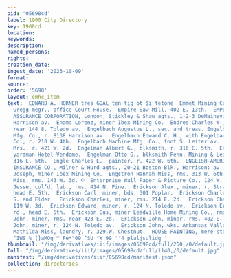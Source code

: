 ```yaml
---
pid: '05698cd'
label: 1900 City Directory
key: 1900cd
location: 
keywords: 
description: 
named_persons: 
rights: 
creation_date: 
ingest_date: '2023-10-09'
format: 
source: 
order: '5698'
layout: cmhc_item
text: 'EDWARD A. HORNER tres GOAL ten tig ot $i tetone  Emmet Mining Co., Noah S.
  Gregg megr., office Court House.  Empire Saw Mill, 402 E. 13th.  EMPLOYERS LIABILITY
  ASSURANCE CORPORATION, London, Stickley & Shaw agts., 1-2-3 DeMaineville BIk., 600
  Harrison av.  Enama Lorenz, miner Ibex Mining Co.  Endres Charles W., miner, r.
  rear 144 8. Toledo av.  Engelbach Augustus L., sec. and treas. Engelbach Ma- chine
  Mfg. Co., r. 8138 Harrison av.  Engelbach Edward C. H., with Engelbach Machine Mfg.
  Co., r. 210 W. 4th.  Engelbach Machine Mfg. Co., foot S. Leiter av.  Engelkamp Ben
  Mrs., r. 421 W. 2d.  Engelman Albert G., blksmith, r. 316 E. 5th.  Engelman Charles,
  yardman Hotel Vendome.  Engelman Otto G., blksmith Penn. Mining & Leasing Co., r.
  316 E. 5th.  Engle Charles E., painter, r. 422 W. 6th.  ENGLISH-AMERICAN UNDERWRITERS
  INSURANCE CO., Milner & Hurd agts., 20-21 Boston Blk., Harrison: av., cor. 4th.  Engster
  Joseph, miner Ibex Mining Co.  Engstron Hannah Miss, rms. 313 W. 6th.  Enright Carrie
  Miss, rms. 143 W. 3d. ©  Enterprise Wall Paper & Picture Co., 124 W. Chestnut.  Epps
  Jesse, col’d, lab., rms. 414 N. Pine.  Erickson Alex., miner, r. Strayhorse rd.,
  head E. 5th.  Erickson Carl, miner, bds. 301 Poplar.  Erickson Charles, miner, r.
  S. end Elder.  Erickson Charles, miner, rms. 214 E. 2d.  Erickson Charles, r. rear
  119 W. 3d.  Erickson Edward, miner, r. 124 N. Toledo av.  Erickson Eric H., r. Strayhorse
  rd., head E. 5th.  Erickson Gus, miner Leadville Home Mining Co., rms. 106 E. 4th.  Erickson
  John, miner, rms. rear 423 E. 2d.  Erickson John, miner, rms. 402 E. 2d.  Erickson
  John, miner, r. 124 N. Toledo av.  Erickson John, wks. Arkansas Valley Smelter.  Erickson
  Mathilda Miss, laundry, r. 329.W. Chestnut.  HOUSE PAINTING, meré steer J. J. QUINN  ‘Siay
  ‘IWS % []aMOg ™ Fe*"09 ‘SU "W 99 ''4 plaljsulidg '
thumbnail: "/img/derivatives/iiif/images/05698cd/full/250,/0/default.jpg"
full: "/img/derivatives/iiif/images/05698cd/full/1140,/0/default.jpg"
manifest: "/img/derivatives/iiif/05698cd/manifest.json"
collection: directories
---
```

